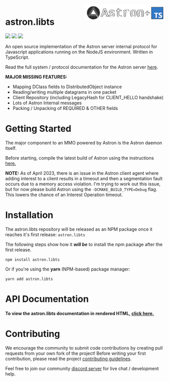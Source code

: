 <img src="logo/astron.libts.png" align="right" width="50%"/>

astron.libts
==========

![](https://img.shields.io/discord/1066973060357443644?color=blue&label=Discord&logo=discord&logoColor=white) ![](https://img.shields.io/github/last-commit/Max-Rodriguez/astron.libts) ![](https://img.shields.io/github/license/Max-Rodriguez/astron.libts)

An open source implementation of the Astron server internal protocol for Javascript applications running on the NodeJS environment. Written in TypeScript.

Read the full system / protocol documentation for the Astron server [here](https://github.com/Astron/Astron).

**MAJOR MISSING FEATURES:**

- Mapping DClass fields to DistributedObject instance
- Reading/writing multiple datagrams in one packet
- Client Repository (including LegacyHash for CLIENT_HELLO handshake)
- Lots of Astron Internal messages
- Packing / Unpacking of REQUIRED & OTHER fields

Getting Started
=============

The major component to an MMO powered by Astron is the Astron daemon itself.

Before starting, compile the latest build of Astron using the instructions [here.](https://github.com/Astron/Astron/blob/master/docs/building/build-readme.md)

**NOTE:** As of April 2023, there is an issue in the Astron client agent where adding
interest to a client results in a timeout and then a segmentation fault occurs due to
a memory access violation. I'm trying to work out this issue, but for now please build
Astron using the `-DCMAKE_BUILD_TYPE=Debug` flag. This lowers the chance of an Interest Operation timeout.

Installation
==========

The astron.libts repository will be released as an NPM package once it reaches it's first release: `astron.libts`

The following steps show how it _**will be**_ to install the npm package after the first release.
```shell
npm install astron.libts
```

Or if you're using the **yarn** (NPM-based) package manager:
```shell
yarn add astron.libts
```

API Documentation
==========

#### To view the astron.libts documentation in rendered HTML, [click here.](https://htmlpreview.github.io/?https://raw.githubusercontent.com/Max-Rodriguez/astron.libts/master/docs/index.html)

Contributing
==========

We encourage the community to submit code contributions by creating pull requests from your own fork of the project!
Before writing your first contribution, please read the project [contributing guidelines](CONTRIBUTING.md).

Feel free to join our community [discord server](https://discord.gg/T6jGjEutfy) for live chat / development help.
